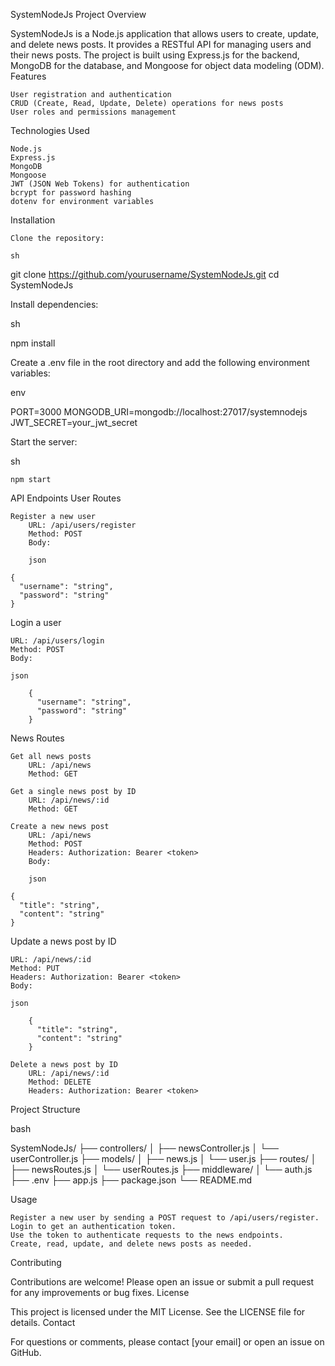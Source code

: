 SystemNodeJs
Project Overview

SystemNodeJs is a Node.js application that allows users to create, update, and delete news posts. It provides a RESTful API for managing users and their news posts. The project is built using Express.js for the backend, MongoDB for the database, and Mongoose for object data modeling (ODM).
Features

    User registration and authentication
    CRUD (Create, Read, Update, Delete) operations for news posts
    User roles and permissions management

Technologies Used

    Node.js
    Express.js
    MongoDB
    Mongoose
    JWT (JSON Web Tokens) for authentication
    bcrypt for password hashing
    dotenv for environment variables

Installation

    Clone the repository:

    sh

git clone https://github.com/yourusername/SystemNodeJs.git
cd SystemNodeJs

Install dependencies:

sh

npm install

Create a .env file in the root directory and add the following environment variables:

env

PORT=3000
MONGODB_URI=mongodb://localhost:27017/systemnodejs
JWT_SECRET=your_jwt_secret

Start the server:

sh

    npm start

API Endpoints
User Routes

    Register a new user
        URL: /api/users/register
        Method: POST
        Body:

        json

    {
      "username": "string",
      "password": "string"
    }

Login a user

    URL: /api/users/login
    Method: POST
    Body:

    json

        {
          "username": "string",
          "password": "string"
        }

News Routes

    Get all news posts
        URL: /api/news
        Method: GET

    Get a single news post by ID
        URL: /api/news/:id
        Method: GET

    Create a new news post
        URL: /api/news
        Method: POST
        Headers: Authorization: Bearer <token>
        Body:

        json

    {
      "title": "string",
      "content": "string"
    }

Update a news post by ID

    URL: /api/news/:id
    Method: PUT
    Headers: Authorization: Bearer <token>
    Body:

    json

        {
          "title": "string",
          "content": "string"
        }

    Delete a news post by ID
        URL: /api/news/:id
        Method: DELETE
        Headers: Authorization: Bearer <token>

Project Structure

bash

SystemNodeJs/
├── controllers/
│   ├── newsController.js
│   └── userController.js
├── models/
│   ├── news.js
│   └── user.js
├── routes/
│   ├── newsRoutes.js
│   └── userRoutes.js
├── middleware/
│   └── auth.js
├── .env
├── app.js
├── package.json
└── README.md

Usage

    Register a new user by sending a POST request to /api/users/register.
    Login to get an authentication token.
    Use the token to authenticate requests to the news endpoints.
    Create, read, update, and delete news posts as needed.

Contributing

Contributions are welcome! Please open an issue or submit a pull request for any improvements or bug fixes.
License

This project is licensed under the MIT License. See the LICENSE file for details.
Contact

For questions or comments, please contact [your email] or open an issue on GitHub.
